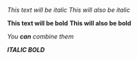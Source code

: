 *This text will be italic*
_This will also be italic_

**This text will be bold**
__This will also be bold__

_You **can** combine them_

***ITALIC BOLD***
